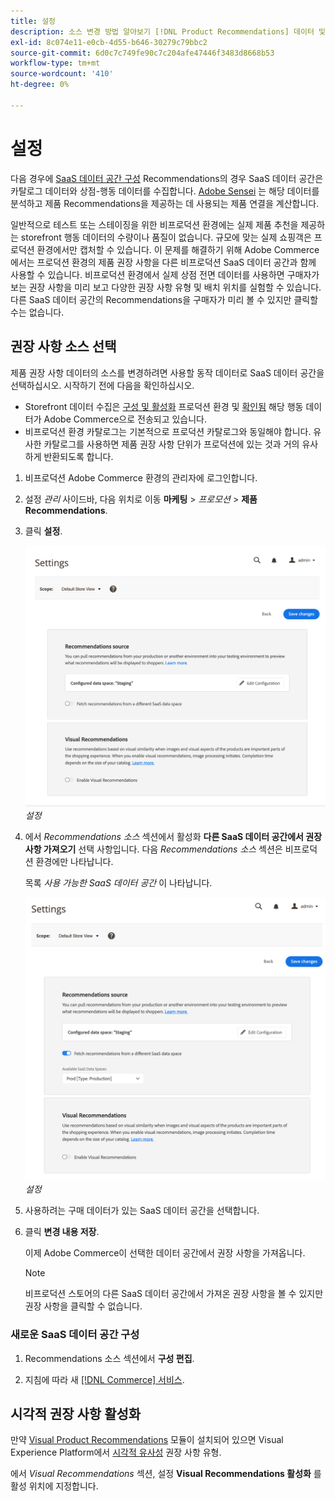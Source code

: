 ```yaml
---
title: 설정
description: 소스 변경 방법 알아보기 [!DNL Product Recommendations] 데이터 및 시각적 권장 사항을 활성화하는 방법.
exl-id: 8c074e11-e0cb-4d55-b646-30279c79bbc2
source-git-commit: 6d0c7c749fe90c7c204afe47446f3483d8668b53
workflow-type: tm+mt
source-wordcount: '410'
ht-degree: 0%

---
```


# 설정

다음 경우에 [SaaS 데이터 공간 구성](https://docs.magento.com/user-guide/configuration/services/saas.html) Recommendations의 경우 SaaS 데이터 공간은 카탈로그 데이터와 상점-행동 데이터를 수집합니다. [Adobe Sensei](https://www.adobe.com/sensei.html) 는 해당 데이터를 분석하고 제품 Recommendations을 제공하는 데 사용되는 제품 연결을 계산합니다.

일반적으로 테스트 또는 스테이징을 위한 비프로덕션 환경에는 실제 제품 추천을 제공하는 storefront 행동 데이터의 수량이나 품질이 없습니다. 규모에 맞는 실제 쇼핑객은 프로덕션 환경에서만 캡처할 수 있습니다. 이 문제를 해결하기 위해 Adobe Commerce에서는 프로덕션 환경의 제품 권장 사항을 다른 비프로덕션 SaaS 데이터 공간과 함께 사용할 수 있습니다. 비프로덕션 환경에서 실제 상점 전면 데이터를 사용하면 구매자가 보는 권장 사항을 미리 보고 다양한 권장 사항 유형 및 배치 위치를 실험할 수 있습니다. 다른 SaaS 데이터 공간의 Recommendations을 구매자가 미리 볼 수 있지만 클릭할 수는 없습니다.

## 권장 사항 소스 선택

제품 권장 사항 데이터의 소스를 변경하려면 사용할 동작 데이터로 SaaS 데이터 공간을 선택하십시오. 시작하기 전에 다음을 확인하십시오.

- Storefront 데이터 수집은 [구성 및 활성화](install-configure.md) 프로덕션 환경 및 [확인됨](verify.md) 해당 행동 데이터가 Adobe Commerce으로 전송되고 있습니다.
- 비프로덕션 환경 카탈로그는 기본적으로 프로덕션 카탈로그와 동일해야 합니다. 유사한 카탈로그를 사용하면 제품 권장 사항 단위가 프로덕션에 있는 것과 거의 유사하게 반환되도록 합니다.

1. 비프로덕션 Adobe Commerce 환경의 관리자에 로그인합니다.

1. 설정 _관리_ 사이드바, 다음 위치로 이동 **마케팅** > _프로모션_ > **제품 Recommendations**.

1. 클릭 **설정**.

   ![제품 추천 설정](assets/settings.png)
   _설정_

1. 에서 _Recommendations 소스_ 섹션에서 활성화 **다른 SaaS 데이터 공간에서 권장 사항 가져오기** 선택 사항입니다. 다음 _Recommendations 소스_ 섹션은 비프로덕션 환경에만 나타납니다.

   목록 _사용 가능한 SaaS 데이터 공간_ 이 나타납니다.

   ![제품 추천 설정](assets/settings-select-saas.png)
   _설정_

1. 사용하려는 구매 데이터가 있는 SaaS 데이터 공간을 선택합니다.

1. 클릭 **변경 내용 저장**.

   이제 Adobe Commerce이 선택한 데이터 공간에서 권장 사항을 가져옵니다.

   >[!NOTE]
   >
   > 비프로덕션 스토어의 다른 SaaS 데이터 공간에서 가져온 권장 사항을 볼 수 있지만 권장 사항을 클릭할 수 없습니다.

### 새로운 SaaS 데이터 공간 구성

1. Recommendations 소스 섹션에서 **구성 편집**.

1. 지침에 따라 새 [[!DNL Commerce] 서비스](/help/landing/saas.md).

## 시각적 권장 사항 활성화

만약 [Visual Product Recommendations](install-configure.md) 모듈이 설치되어 있으면 Visual Experience Platform에서 [시각적 유사성](type.md#visualsim) 권장 사항 유형.

에서 _Visual Recommendations_ 섹션, 설정 **Visual Recommendations 활성화** 를 활성 위치에 지정합니다.
